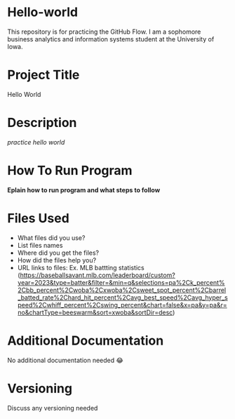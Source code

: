# Hello-world
This repository is for practicing the GitHub Flow.
I am a sophomore business analytics and information systems student at the University of Iowa. 

#  Project Title 
Hello World 
# Description
*practice hello world*
# How To Run Program
**Eplain how to run program and what steps to follow**
# Files Used 
- What files did you use?
- List files names
- Where did you get the files?
- How did the files help you?
- URL links to files: Ex. MLB battting statistics (https://baseballsavant.mlb.com/leaderboard/custom?year=2023&type=batter&filter=&min=q&selections=pa%2Ck_percent%2Cbb_percent%2Cwoba%2Cxwoba%2Csweet_spot_percent%2Cbarrel_batted_rate%2Chard_hit_percent%2Cavg_best_speed%2Cavg_hyper_speed%2Cwhiff_percent%2Cswing_percent&chart=false&x=pa&y=pa&r=no&chartType=beeswarm&sort=xwoba&sortDir=desc)
# Additional Documentation 
No additional documentation needed 😂
# Versioning 
Discuss any versioning needed
